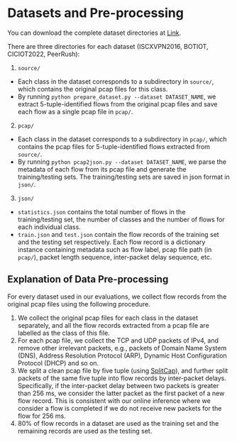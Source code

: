 # Datasets and Pre-processing
You can download the complete dataset directories at [Link](https://drive.google.com/drive/folders/1dNzC0M57e17t2pqvkEX77305EdoRn9sJ?usp=sharing).

There are three directories for each dataset (ISCXVPN2016, BOTIOT, CICIOT2022, PeerRush):
1. `source/`
  -  Each class in the dataset corresponds to a subdirectory in `source/`, which contains the original pcap files for this class.
  -  By running `python prepare_dataset.py --dataset DATASET_NAME`, we extract 5-tuple-identified flows from the original pcap files and save each flow as a single pcap file in `pcap/`.
2. `pcap/`
  -  Each class in the dataset corresponds to a subdirectory in `pcap/`, which contains the pcap files for 5-tuple-identified flows extracted from `source/`.
  -  By running `python pcap2json.py --dataset DATASET_NAME`, we parse the metadata of each flow from its pcap file and generate the training/testing sets. The training/testing sets are saved in json format in `json/`.
3. `json/`
  -  `statistics.json` contains the total number of flows in the training/testing set, the number of classes and the number of flows for each individual class.
  -  `train.json` and `test.json` contain the flow records of the training set and the testing set respectively. Each flow record is a dictionary instance containing metadata such as flow label, pcap file path (in `pcap/`), packet length sequence, inter-packet delay sequence, etc.

## Explanation of Data Pre-processing 
For every dataset used in our evaluations, we collect flow records from the original pcap files using the following procedure. 
1. We collect the original pcap files for each class in the dataset separately, and all the flow records extracted from a pcap file are labelled as the class of this file.
2. For each pcap file, we collect the TCP and UDP packets of IPv4, and remove other irrelevant packets, e.g., packets of Domain Name System (DNS), Address Resolution Protocol (ARP), Dynamic Host Configuration Protocol (DHCP) and so on.
3. We split a clean pcap file by five tuple (using [SplitCap](https://github.com/InspiringGroup-Lab/Brain-on-Switch/blob/main/dataset/SplitCap.exe)), and further split packets of the same five tuple into flow records by inter-packet delays. Specifically, if the inter-packet delay between two packets is greater than 256 ms, we consider the latter packet as the first packet of a new flow record. This is consistent with our online inference where we consider a flow is completed if we do not receive new packets for the flow for 256 ms.
4. 80% of flow records in a dataset are used as the training set and the remaining records are used as the testing set.
